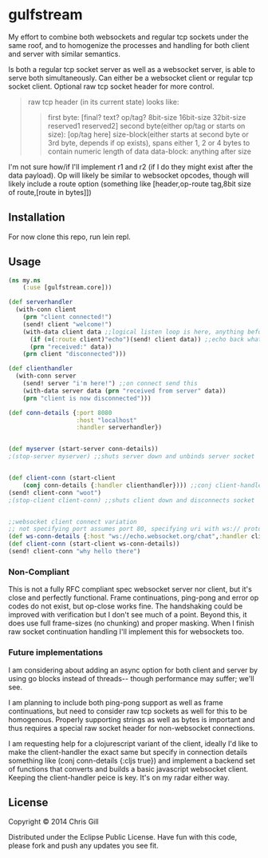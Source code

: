 # gulfstream

My effort to combine both websockets and regular tcp sockets under the same roof, and to homogenize the processes and handling for both client and server with similar semantics.

Is both a regular tcp socket server as well as a websocket server, is able to serve both simultaneously.
Can either be a websocket client or regular tcp socket client. Optional raw tcp socket header for more control.

> raw tcp header (in its current state) looks like: 
>> first byte: [final? text? op/tag? 8bit-size 16bit-size 32bit-size reserved1 reserved2]
>> second byte(either op/tag or starts on size): [op/tag here]
>> size-block(either starts at second byte or 3rd byte, depends if op exists), spans either 1, 2 or 4 bytes to contain numeric length of data
>> data-block: anything after size

I'm not sure how/if I'll implement r1 and r2 (if I do they might exist after the data payload). Op will likely be similar to websocket opcodes, though will likely include a route option (something like [header,op-route tag,8bit size of route,[route in bytes]])



## Installation

For now clone this repo, run lein repl.

## Usage

```clojure
(ns my.ns
    (:use [gulfstream.core]))

(def serverhandler
  (with-conn client
    (prn "client connected!")
    (send! client "welcome!")
    (with-data client data ;;logical listen loop is here, anything before is just when initially connected, after is when disconnected
      (if (=(:route client)"echo")(send! client data)) ;;echo back whatever client sent, only if connected at echo route (currently websockets only handle routes)
      (prn "received:" data))
    (prn client "disconnected")))

(def clienthandler
  (with-conn server
    (send! server "i'm here!") ;;on connect send this
    (with-data server data (prn "received from server" data))
    (prn "client is now disconnected")))

(def conn-details {:port 8080
                   :host "localhost"
                   :handler serverhandler})


(def myserver (start-server conn-details))
;(stop-server myserver) ;;shuts server down and unbinds server socket


(def client-conn (start-client 
	(conj conn-details {:handler clienthandler}))) ;;conj client-handler to replace server-handler functions
(send! client-conn "woot")
;(stop-client client-conn) ;;shuts client down and disconnects socket


;;websocket client connect variation
;; not specifying port assumes port 80, specifying uri with ws:// protocol and optional route will start a websocket client, alternatively specify regular ip/domain with {:ws? true}
(def ws-conn-details {:host "ws://echo.websocket.org/chat",:handler clienthandler}) ;;translates to a websocket client with route: chat
(def client-conn (start-client ws-conn-details))
(send! client-conn "why hello there")
```

### Non-Compliant

This is not a fully RFC compliant spec websocket server nor client, but it's close and perfectly functional. Frame continuations, ping-pong and error op codes do not exist, but op-close works fine. The handshaking could be improved with verification but I don't see much of a point. Beyond this, it does use full frame-sizes (no chunking) and proper masking. When I finish raw socket continuation handling I'll implement this for websockets too.

### Future implementations

I am considering about adding an async option for both client and server by using go blocks instead of threads-- though performance may suffer; we'll see.

I am planning to include both ping-pong support as well as frame continuations, but need to consider raw tcp sockets as well for this to be homogenous. Properly supporting strings as well as bytes is important and thus requires a special raw socket header for non-websocket connections.

I am requesting help for a clojurescript variant of the client, ideally I'd like to make the client-handler the exact same but specify in connection details something like (conj conn-details {:cljs true}) and implement a backend set of functions that converts and builds a basic javascript websocket client. Keeping the client-handler peice is key. It's on my radar either way.

## License

Copyright © 2014 Chris Gill

Distributed under the Eclipse Public License.
Have fun with this code, please fork and push any updates you see fit. 
